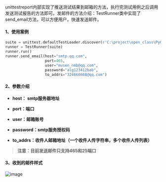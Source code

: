# 

unittestreport内部实现了推送测试结果到邮箱的方法，执行完测试用例之后调用发送测试报告的方法即可。发邮件的方法介绍：TestRunner类中实现了send_email方法，可以方便用户，快速发送邮件。

#### 1、使用案例

```python
suite = unittest.defaultTestLoader.discover(r'C:\project\open_class\Py0507\testcase')
runner = TestRunner(suite)
runner.run()
runner.send_email(host="smtp.qq.com",
                  port=465,
                  user="musen_nmb@qq.com",
                  password="alg123412bab",
                  to_addrs="324666668@qq.com")
```

#### 2、参数介绍

- **host： smtp服务器地址**

- **port：端口**

- **user：邮箱账号**

- **password：smtp服务授权码**

- **to_addrs：收件人邮箱地址（一个收件人传字符串，多个收件人传列表）**

    

> **注意：目前发送邮件只支持465和25端口**



#### 3、收到的邮件样式

![image](..\img\1620456241096.png )


